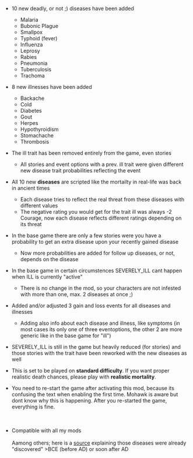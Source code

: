 
- 10 new deadly, or not ;) diseases have been added
   - Malaria
   - Bubonic Plague
   - Smallpox
   - Typhoid (fever)
   - Influenza
   - Leprosy
   - Rabies
   - Pneumonia
   - Tuberculosis
   - Trachoma

- 8 new illnesses have been added
   - Backache
   - Cold
   - Diabetes
   - Gout
   - Herpes
   - Hypothyroidism
   - Stomachache
   - Thrombosis
   
- The ill trait has been removed entirely from the game, even stories
   - All stories and event options with a prev. ill trait were given different new disease trait probabilities reflecting the event
   
- All 10 new **diseases** are scripted like the mortailty in real-life was back in ancient times
   - Each disease tries to reflect the real threat from these diseases with different values
   - The negative rating you would get for the trait ill was always -2 Courage, now each disease reflects different ratings depending on its threat

- In the base game there are only a few stories were you have a probability to get an extra disease upon your recently gained disease
   - Now more probabilities are added for follow up diseases, or not, depends on the disease

- In the base game in certain circumstences SEVERELY_ILL cant happen when ILL is currently "active"
   - There is no change in the mod, so your characters are not infested with more than one, max. 2 diseases at once ;)

- Added and/or adjusted 3 gain and loss events for all diseases and illnesses
   - Adding also info about each disease and illness, like symptoms (in most cases its only one of three eventoptions, the other 2 are more generic like in the base game for "ill")

- SEVERELY_ILL is still in the game but heavily reduced (for stories) and those stories with the trait have been reworked with the new diseases as well
- This is set to be played on **standard difficulty**. If you want proper realistic death chances, please play with **realistic mortality**.
- You need to re-start the game after activating this mod, because its confusing the text when enabling the first time. Mohawk is aware but dont know why this is happening. After you re-started the game, everything is fine.
<br><br><br>
- Compatible with all my mods
<br><br>
Aamong others; here is a [source](https://science.howstuffworks.com/life/cellular-microscopic/10-oldest-known-diseases.htm) explaining those diseases were already "discovered" >BCE (before AD) or soon after AD

